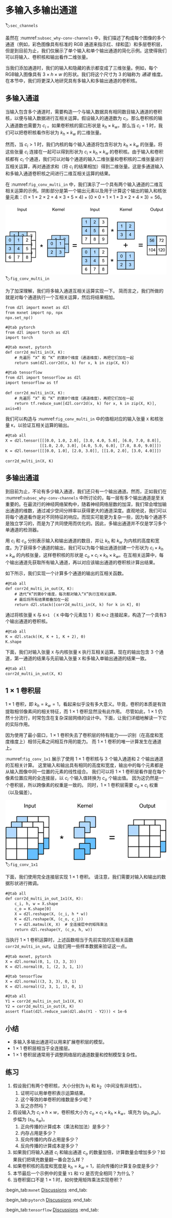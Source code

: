 # 多输入多输出通道
:label:`sec_channels`

虽然在 :numref:`subsec_why-conv-channels` 中，我们描述了构成每个图像的多个通道（例如，彩色图像具有标准的 RGB 通道来指示红、绿和蓝）和多层卷积层，但是到目前为止，我们仅展示了单个输入和单个输出通道的简化示例。这使得我们可以将输入、卷积核和输出看作二维张量。

当我们添加通道时，我们的输入和隐藏的表示都变成了三维张量。例如，每个RGB输入图像具有 $3\times h\times w$ 的形状。我们将这个尺寸为 $3$ 的轴称为 *通道* 维度。在本节中，我们将更深入地研究具有多输入和多输出通道的卷积核。


## 多输入通道

当输入包含多个通道时，需要构造一个与输入数据具有相同数目输入通道的卷积核，以便与输入数据进行互相关运算。假设输入的通道数为 $c_i$，那么卷积核的输入通道数也需要为 $c_i$ 。如果卷积核的窗口形状是 $k_h\times k_w$，那么当 $c_i=1$ 时，我们可以把卷积核看作形状为 $k_h\times k_w$ 的二维张量。

然而，当 $c_i>1$ 时，我们内核的每个输入通道将包含形状为 $k_h\times k_w$ 的张量。将这些张量 $c_i$ 连接在一起可以得到形状为 $c_i\times k_h\times k_w$ 的卷积核。由于输入和卷积核都有 $c_i$ 个通道，我们可以对每个通道的输入二维张量和卷积核的二维张量进行互相关运算，再对通道求和（将 $c_i$ 的结果相加）得到二维张量。这是多通道输入和多输入通道卷积核之间进行二维互相关运算的结果。

在 :numref:`fig_conv_multi_in` 中，我们演示了一个具有两个输入通道的二维互相关运算的示例。阴影部分是第一个输出元素以及用于计算这个输出的输入和核张量元素：$(1\times1+2\times2+4\times3+5\times4)+(0\times0+1\times1+3\times2+4\times3)=56$。

![两个输入通道的互相关计算。](../img/conv-multi-in.svg)
:label:`fig_conv_multi_in`

为了加深理解，我们将多输入通道互相关运算实现一下。
简而言之，我们所做的就是对每个通道执行一个互相关运算，然后将结果相加。

```{.python .input}
from d2l import mxnet as d2l
from mxnet import np, npx
npx.set_np()
```

```{.python .input}
#@tab pytorch
from d2l import torch as d2l
import torch
```

```{.python .input}
#@tab mxnet, pytorch
def corr2d_multi_in(X, K):
    # 先遍历 “X” 和 “K” 的第0个维度（通道维度），再把它们加在一起
    return sum(d2l.corr2d(x, k) for x, k in zip(X, K))
```

```{.python .input}
#@tab tensorflow
from d2l import tensorflow as d2l
import tensorflow as tf

def corr2d_multi_in(X, K):
    # 先遍历 “X” 和 “K” 的第0个维度（通道维度），再把它们加在一起
    return tf.reduce_sum([d2l.corr2d(x, k) for x, k in zip(X, K)], axis=0)
```

我们可以构造与 :numref:`fig_conv_multi_in` 中的值相对应的输入张量 `X` 和核张量 `K`，以验证互相关运算的输出。

```{.python .input}
#@tab all
X = d2l.tensor([[[0.0, 1.0, 2.0], [3.0, 4.0, 5.0], [6.0, 7.0, 8.0]],
               [[1.0, 2.0, 3.0], [4.0, 5.0, 6.0], [7.0, 8.0, 9.0]]])
K = d2l.tensor([[[0.0, 1.0], [2.0, 3.0]], [[1.0, 2.0], [3.0, 4.0]]])

corr2d_multi_in(X, K)
```

## 多输出通道

到目前为止，不论有多少输入通道，我们还只有一个输出通道。然而，正如我们在 :numref:`subsec_why-conv-channels` 中所讨论的，每一层有多个输出通道是至关重要的。在最流行的神经网络架构中，随着神经网络层数的加深，我们常会增加输出通道的维数，通过减少空间分辨率以获得更大的通道深度。直观地说，我们可以将每个通道看作是对不同特征的响应。而现实可能更为复杂一些，因为每个通道不是独立学习的，而是为了共同使用而优化的。因此，多输出通道并不仅是学习多个单通道的检测器。

用 $c_i$ 和 $c_o$ 分别表示输入和输出通道的数目，并让 $k_h$ 和 $k_w$ 为内核的高度和宽度。为了获得多个通道的输出，我们可以为每个输出通道创建一个形状为 $c_i\times k_h\times k_w$ 的内核张量，这样卷积核的形状是 $c_o\times c_i\times k_h\times k_w$。在互相关运算中，每个输出通道先获取所有输入通道，再以对应该输出通道的卷积核计算出结果。

如下所示，我们实现一个计算多个通道的输出的互相关函数。

```{.python .input}
#@tab all
def corr2d_multi_in_out(X, K):
    # 迭代“K”的第0个维度，每次都对输入“X”执行互相关运算。
    # 最后将所有结果都叠加在一起
    return d2l.stack([corr2d_multi_in(X, k) for k in K], 0)
```

通过将核张量 `K` 与 `K+1` （ `K` 中每个元素加 $1$ ）和 `K+2` 连接起来，构造了一个具有$3$个输出通道的卷积核。

```{.python .input}
#@tab all
K = d2l.stack((K, K + 1, K + 2), 0)
K.shape
```

下面，我们对输入张量 `X` 与内核张量 `K` 执行互相关运算。现在的输出包含 $3$ 个通道，第一通道的结果与先前输入张量 `X` 和多输入单输出通道的结果一致。

```{.python .input}
#@tab all
corr2d_multi_in_out(X, K)
```

## $1\times 1$ 卷积层

$1 \times 1$ 卷积，即 $k_h = k_w = 1$，看起来似乎没有多大意义。毕竟，卷积的本质是有效提取相邻像素间的相关特征，而 $1 \times 1$ 卷积显然没有此作用。
尽管如此，$1 \times 1$ 仍然十分流行，时常包含在复杂深层网络的设计中。下面，让我们详细地解读一下它的实际作用。

因为使用了最小窗口，$1\times 1$ 卷积失去了卷积层的特有能力——识别（在高度和宽度维度上）相邻元素之间相互作用的能力。
而 $1\times 1$ 卷积的唯一计算发生在通道上。

:numref:`fig_conv_1x1` 展示了使用 $1\times 1$ 卷积核与 $3$ 个输入通道和 $2$ 个输出通道的互相关计算。
这里输入和输出具有相同的高度和宽度，输出中的每个元素都是从输入图像中同一位置的元素的线性组合。
我们可以将 $1\times 1$ 卷积层看作是在每个像素位置应用的全连接层，以 $c_i$ 个输入值转换为 $c_o$ 个输出值。
因为这仍然是一个卷积层，所以跨像素的权重是一致的。
同时，$1\times 1$ 卷积层需要 $c_o\times c_i$ 权重（以及偏差）。

![互相关计算使用了具有3个输入通道和2个输出通道的 $1\times 1$ 卷积内核。其中，输入和输出具有相同的高度和宽度。](../img/conv-1x1.svg)
:label:`fig_conv_1x1`

下面，我们使用完全连接层实现 $1 \times 1$ 卷积。
请注意，我们需要对输入和输出的数据形状进行微调。

```{.python .input}
#@tab all
def corr2d_multi_in_out_1x1(X, K):
    c_i, h, w = X.shape
    c_o = K.shape[0]
    X = d2l.reshape(X, (c_i, h * w))
    K = d2l.reshape(K, (c_o, c_i))
    Y = d2l.matmul(K, X)  # 全连接层中的矩阵乘法
    return d2l.reshape(Y, (c_o, h, w))
```

当执行 $1\times 1$ 卷积运算时，上述函数相当于先前实现的互相关函数`corr2d_multi_in_out`。让我们用一些样本数据来验证这一点。

```{.python .input}
#@tab mxnet, pytorch
X = d2l.normal(0, 1, (3, 3, 3))
K = d2l.normal(0, 1, (2, 3, 1, 1))
```

```{.python .input}
#@tab tensorflow
X = d2l.normal((3, 3, 3), 0, 1)
K = d2l.normal((2, 3, 1, 1), 0, 1)
```

```{.python .input}
#@tab all
Y1 = corr2d_multi_in_out_1x1(X, K)
Y2 = corr2d_multi_in_out(X, K)
assert float(d2l.reduce_sum(d2l.abs(Y1 - Y2))) < 1e-6
```

## 小结

* 多输入多输出通道可以用来扩展卷积层的模型。
* $1\times 1$ 卷积层相当于全连接层。
* $1\times 1$ 卷积层通常用于调整网络层的通道数量和控制模型复杂性。

## 练习

1. 假设我们有两个卷积核，大小分别为 $k_1$ 和 $k_2$（中间没有非线性）。
    1. 证明可以用单卷积表示运算结果。
    1. 这个等效的单卷积的维数是多少呢？
    1. 反之亦然吗？
1. 假设输入为 $c_i\times h\times w$，卷积核大小为 $c_o\times c_i\times k_h\times k_w$，填充为 $(p_h, p_w)$，步幅为 $(s_h, s_w)$。
    1. 正向传播的计算成本（乘法和加法）是多少？
    1. 内存占用是多少？
    1. 反向传播的内存占用是多少？
    1. 反向传播的计算成本是多少？
1. 如果我们将输入通道 $c_i$ 和输出通道 $c_o$ 的数量加倍，计算数量会增加多少？如果我们把填充数量翻一番会怎么样？
1. 如果卷积核的高度和宽度是 $k_h=k_w=1$，前向传播的计算复杂度是多少？
1. 本节最后一个示例中的变量 `Y1` 和 `Y2` 是否完全相同？为什么？
1. 当卷积窗口不是 $1\times 1$ 时，如何使用矩阵乘法实现卷积？

:begin_tab:`mxnet`
[Discussions](https://discuss.d2l.ai/t/69)
:end_tab:

:begin_tab:`pytorch`
[Discussions](https://discuss.d2l.ai/t/70)
:end_tab:

:begin_tab:`tensorflow`
[Discussions](https://discuss.d2l.ai/t/273)
:end_tab:
